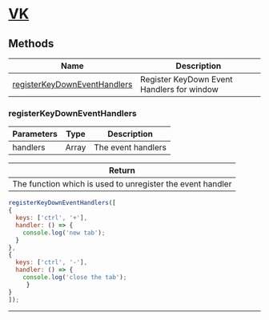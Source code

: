 # **[VK](../README.md)**

## **Methods**

| Name | Description |
|------|-------------|
| [registerKeyDownEventHandlers](#registerkeydowneventhandlers) | Register KeyDown Event Handlers for window |

### **registerKeyDownEventHandlers**

| Parameters | Type | Description |
|------------|------|-------------|
| handlers | Array | The event handlers |

| Return |
|--------|
| The function which is used to unregister the event handler |

```js
registerKeyDownEventHandlers([
{
  keys: ['ctrl', '+'],
  handler: () => {
    console.log('new tab');
  }
},
{
  keys: ['ctrl', '-'],
  handler: () => {
    console.log('close the tab');
	 }
}
]);
```
---

